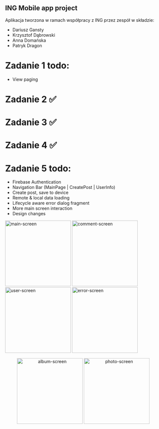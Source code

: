 ## ING Mobile app project
Aplikacja tworzona w ramach współpracy z ING przez zespół w składzie:
 - Dariusz Gansty
 - Krzysztof Dąbrowski
 - Anna Domańska
 - Patryk Dragon

# Zadanie 1 todo:
  - View paging
# Zadanie 2 ✅
# Zadanie 3 ✅
# Zadanie 4 ✅
# Zadanie 5 todo:
  - Firebase Authentication
  - Navigation Bar (MainPage | CreatePost | UserInfo)
  - Create post, save to device
  - Remote & local data loading
  - Lifecycle aware error dialog fragment
  - More main screen interaction
  - Design changes

<p float="left">
  <img src="https://user-images.githubusercontent.com/28679660/80126313-3723c800-8593-11ea-9c64-d5f6132d3e24.jpg" alt="main-screen" width="212px"/>
  <img src="https://user-images.githubusercontent.com/28679660/80126327-3c811280-8593-11ea-89e4-61f381b1e280.jpg" alt="comment-screen" width="212px"/>
  <img src="https://user-images.githubusercontent.com/28679660/80126342-40ad3000-8593-11ea-8c0f-30584f3652a8.jpg" alt="user-screen" width="212px"/>
  <img src="https://user-images.githubusercontent.com/28679660/80126348-430f8a00-8593-11ea-8a52-237c21d7b0b2.jpg" alt="error-screen" width="212px"/>
</p>
<p align="center">
<img src="https://user-images.githubusercontent.com/51888438/80132927-b7026000-859c-11ea-9756-a33f43a3c344.jpg" alt="album-screen" width="212px"/>
 <img src="https://user-images.githubusercontent.com/51888438/80133010-ddc09680-859c-11ea-9f50-a4b878c65a99.jpg" alt="photo-screen" width="212px"/>
 </p>
